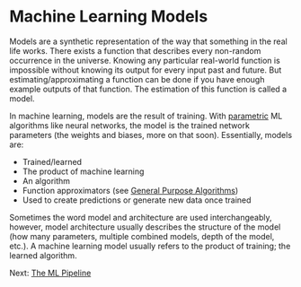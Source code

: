 # Machine Learning Models

Models are a synthetic representation of the way that something in the real life works. There exists a function that describes every non-random occurrence in the universe. Knowing any particular real-world function is impossible without knowing its output for every input past and future. But estimating/approximating a function can be done if you have enough example outputs of that function. The estimation of this function is called a model. 

In machine learning, models are the result of training. With [parametric](https://en.wikipedia.org/wiki/Parametric_model) ML algorithms like neural networks, the model is the trained network parameters (the weights and biases, more on that soon). Essentially, models are:

- Trained/learned
- The product of machine learning
- An algorithm
- Function approximators (see [General Purpose Algorithms](general-purpose-algorithms.html))
- Used to create predictions or generate new data once trained

Sometimes the word model and architecture are used interchangeably, however, model architecture usually describes the structure of the model (how many parameters, multiple combined models, depth of the model, etc.).
<span class="marginal-note" data-info="Choosing or engineering a model architecture that works well for your machine learning problem is no easy task. As a rule of thumb, wide networks (more neurons per layer, but fewer layers) are often easier to train, while deep networks are more difficult to train correctly, but if you do it right they often generalize better. In practice, you should try experiment with several architectures and move towards the ones that work. Best results in deep learning are found empirically. This holds true for all kinds of things: activation functions, optimizers, etc."></span>
A machine learning model usually refers to the product of training; the learned algorithm.

<!--
It is not uncommon to slightly alter the way that a model is used depending on whether it is being trained or being used in production (often confusingly called testing or sampling). For example, with Autoregressive Recurrent Neural Networks, models are fed ground-truth data during testing. During training, they are then fed their own past predictions in a sort of tail-eating feedback loop.
-->

Next: [The ML Pipeline](the-ml-pipeline.html)
